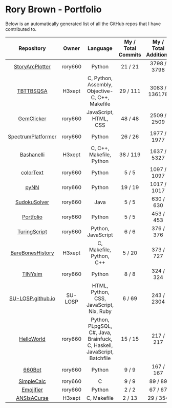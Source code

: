 # Rory Brown - Portfolio

Below is an automatically generated list of all the GitHub repos that I have contributed to.

| Repository | Owner | Language | My / Total Commits | My / Total Additions | My / Total Deletions |
|:----------:|:-----:|:--------:|:------------------:|:--------------------:|:--------------------:|
|[StoryArcPlotter](https://github.com/rory660/StoryArcPlotter)|rory660|Python|21 / 21|3798 / 3798|2883 / 2883|
|[TBTTBSQSA](https://github.com/H3xept/TBTTBSQSA)|H3xept|C, Python, Assembly, Objective-C, C++, Makefile|29 / 111|3083 / 136178|550 / 128276|
|[GemClicker](https://github.com/rory660/GemClicker)|rory660|JavaScript, HTML, CSS|48 / 48|2509 / 2509|1424 / 1424|
|[SpectrumPlatformer](https://github.com/rory660/SpectrumPlatformer)|rory660|Python|26 / 26|1977 / 1977|568 / 568|
|[Bashanelli](https://github.com/H3xept/Bashanelli)|H3xept|C, C++, Makefile, Python|38 / 119|1637 / 5327|490 / 1667|
|[colorText](https://github.com/rory660/colorText)|rory660|Python|5 / 5|1097 / 1097|29 / 29|
|[pyNN](https://github.com/rory660/pyNN)|rory660|Python|19 / 19|1017 / 1017|206 / 206|
|[SudokuSolver](https://github.com/rory660/SudokuSolver)|rory660|Java|5 / 5|630 / 630|15 / 15|
|[Portfolio](https://github.com/rory660/Portfolio)|rory660|Python|5 / 5|453 / 453|242 / 242|
|[TuringScript](https://github.com/rory660/TuringScript)|rory660|Python, JavaScript|6 / 6|376 / 376|5 / 5|
|[BareBonesHistory](https://github.com/H3xept/BareBonesHistory)|H3xept|C, Makefile, Python, C++|5 / 20|373 / 727|80 / 194|
|[TINYsim](https://github.com/rory660/TINYsim)|rory660|Python|8 / 8|324 / 324|8 / 8|
|[SU-LOSP.github.io](https://github.com/SU-LOSP/SU-LOSP.github.io)|SU-LOSP|HTML, Python, CSS, JavaScript, Nix, Ruby|6 / 69|243 / 2304|10 / 691|
|[HelloWorld](https://github.com/rory660/HelloWorld)|rory660|Python, PLpgSQL, C#, Java, Brainfuck, C, Haskell, JavaScript, Batchfile|15 / 15|217 / 217|138 / 138|
|[660Bot](https://github.com/rory660/660Bot)|rory660|Python|9 / 9|167 / 167|28 / 28|
|[SimpleCalc](https://github.com/rory660/SimpleCalc)|rory660|C|9 / 9|89 / 89|8 / 8|
|[Emojifier](https://github.com/rory660/Emojifier)|rory660|Python|2 / 2|67 / 67|0 / 0|
|[ANSIsACurse](https://github.com/H3xept/ANSIsACurse)|H3xept|C, Makefile|2 / 13|29 / 354|1 / 11|
